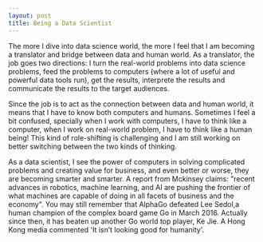 ```yaml
---
layout: post
title: Being a Data Scientist 
---
```

The more I dive into data science world, the more I feel that I am becoming a translator and bridge between data and human world. As a translator, the job goes two directions: I turn the real-world problems into data science problems, feed the problems to computers (where a lot of useful and powerful data tools run), get the results, interprete the results and communicate the results to the target audiences. 

Since the job is to act as the connection between data and human world, it means that I have to know both computers and humans. Sometimes I feel a bit confused, specially when I work with computers, I have to think like a computer, when I work on real-world problem, I have to think like a human being! This kind of role-shifting is challenging and I am still working on better switching between the two kinds of thinking. 

As a data scientist, I see the power of computers in solving complicated problems and creating value for business, and even better or worse, they are becoming smarter and smarter. A report from Mckinsey claims: "recent advances in robotics, machine learning, and AI are pushing the frontier of what machines are capable of doing in all facets of business and the economy". You may still remember that AlphaGo defeated Lee Sedol,a human champion of the complex board game Go in March 2016. Actually since then, it has beaten up another Go world top player, Ke Jie. A Hong Kong media commented 'It isn’t looking good for humanity'.
